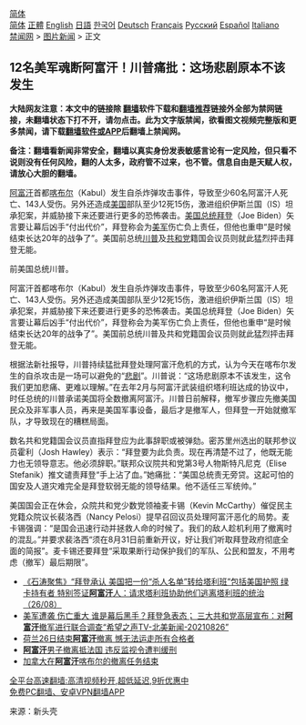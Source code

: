  <!-- 面包屑导航 --> <div class="breadcrumb"><!-- GTranslate: https://gtranslate.io/ -->  <div class="switcher notranslate">  <div class="selected">  <a href="#" onclick="return false;"> 简体</a>  </div>  <div class="option">  <a href="https://www.bannedbook.org" onclick="doGTranslate('zh-CN|zh-CN');jQuery('div.switcher div.selected a').html(jQuery(this).html());return false;" title="简体中文" class="nturl selected"> 简体</a>  <a href="https://www.bannedbook.org/zh-tw/" onclick="doGTranslate('zh-CN|zh-TW');jQuery('div.switcher div.selected a').html(jQuery(this).html());return false;" title="繁體中文" class="nturl"> 正體</a>  <a href="https://www.bannedbook.org/en/" onclick="doGTranslate('zh-CN|en');jQuery('div.switcher div.selected a').html(jQuery(this).html());return false;" title="English" class="nturl"> English</a>  <a href="https://www.bannedbook.org/ja/" onclick="doGTranslate('zh-CN|ja');jQuery('div.switcher div.selected a').html(jQuery(this).html());return false;" title="日本語" class="nturl"> 日語</a>  <a href="https://www.bannedbook.org/ko/" onclick="doGTranslate('zh-CN|ko');jQuery('div.switcher div.selected a').html(jQuery(this).html());return false;" title="한국어" class="nturl"> 한국어</a>  <a href="https://www.bannedbook.org/de/" onclick="doGTranslate('zh-CN|de');jQuery('div.switcher div.selected a').html(jQuery(this).html());return false;" title="Deutsch" class="nturl"> Deutsch</a>  <a href="https://www.bannedbook.org/fr/" onclick="doGTranslate('zh-CN|fr');jQuery('div.switcher div.selected a').html(jQuery(this).html());return false;" title="Français" class="nturl"> Français</a>  <a href="https://www.bannedbook.org/ru/" onclick="doGTranslate('zh-CN|ru');jQuery('div.switcher div.selected a').html(jQuery(this).html());return false;" title="Русский" class="nturl"> Русский</a>  <a href="https://www.bannedbook.org/es/" onclick="doGTranslate('zh-CN|es');jQuery('div.switcher div.selected a').html(jQuery(this).html());return false;" title="Español" class="nturl"> Español</a>  <a href="https://www.bannedbook.org/it/" onclick="doGTranslate('zh-CN|it');jQuery('div.switcher div.selected a').html(jQuery(this).html());return false;" title="Italiano" class="nturl"> Italiano</a>  </div>  </div>      <div class='breadcrumb-sub'><!-- Breadcrumb NavXT 6.3.0 --> <a href="https://www.bannedbook.org/" class="home">禁闻网</a> &gt; <a href="https://www.bannedbook.org/bnews/topimagenews/" class="category">图片新闻</a> &gt; 正文</div></div><h2>12名美军魂断阿富汗！川普痛批：这场悲剧原本不该发生</h2> <p class="notice"><b>大陆网友注意：本文中的链接除 <a href="https://github.com/bannedbook/fanqiang" >翻墙</a>软件下载和<a href="https://github.com/killgcd/justmysocks/blob/master/README.md">翻墙推荐</a>链接外全部为禁网链接，未翻墙状态下打不开，请勿点击。此为文字版禁闻，欲看图文视频完整版和更多禁闻，请下载<a href="https://github.com/bannedbook/fanqiang">翻墙软件或APP</a>后翻墙上禁闻网。</p><p>备注：翻墙看新闻非常安全，翻墙以真实身份发表敏感言论有一定风险，但只看不说则没有任何风险，翻的人太多，政府管不过来，也不管。信息自由是天赋人权，请放心大胆的翻墙。</b></p>  <div class="entry"> <p id="summary"><a href="https://www.bannedbook.org/bnews/tag/%e9%98%bf%e5%af%8c%e6%b1%97/" class="st_tag internal_tag" rel="tag" title="标签 阿富汗 下的日志">阿富汗</a>首都<a href="https://www.bannedbook.org/bnews/tag/%E5%96%80%E5%B8%83%E5%B0%94/" class="st_tag internal_tag" rel="tag" title="标签 喀布尔 下的日志">喀布尔</a>（Kabul）发生自杀炸弹攻击事件，导致至少60名阿富汗人死亡、143人受伤。另外还造成<a href="https://www.bannedbook.org/bnews/tag/%e7%be%8e%e5%9b%bd/" class="st_tag internal_tag" rel="tag" title="标签 美国 下的日志">美国</a>部队至少12死15伤，激进组织伊斯兰国（IS）坦承犯案，并威胁接下来还要进行更多的恐怖袭击。<a href="https://www.bannedbook.org/bnews/tag/%e7%be%8e%e5%9b%bd%e6%80%bb%e7%bb%9f/" class="st_tag internal_tag" rel="tag" title="标签 美国总统 下的日志">美国总统</a><a href="https://www.bannedbook.org/bnews/tag/%e6%8b%9c%e7%99%bb/" class="st_tag internal_tag" rel="tag" title="标签 拜登 下的日志">拜登</a>（Joe Biden）矢言要让幕后凶手“付出代价”，拜登称会为<a href="https://www.bannedbook.org/bnews/tag/%e7%be%8e%e5%86%9b/" class="st_tag internal_tag" rel="tag" title="标签 美军 下的日志">美军</a>伤亡负上责任，但他也重申“是时候结束长达20年的战争了”。美国前总统<a href="https://www.bannedbook.org/bnews/tag/%e5%b7%9d%e6%99%ae/" class="st_tag internal_tag" rel="tag" title="标签 川普 下的日志">川普</a>及<a href="https://www.bannedbook.org/bnews/tag/%e5%85%b1%e5%92%8c%e5%85%9a/" class="st_tag internal_tag" rel="tag" title="标签 共和党 下的日志">共和党</a>籍国会议员则就此猛烈抨击拜登无能。</p> <p id="conimg">前美国总统川普。</p>  <p>阿富汗首都喀布尔（Kabul）发生自杀炸弹攻击事件，导致至少60名阿富汗人死亡、143人受伤。另外还造成美国部队至少12死15伤，激进组织伊斯兰国（IS）坦承犯案，并威胁接下来还要进行更多的恐怖袭击。美国总统拜登（Joe Biden）矢言要让幕后凶手“付出代价”，拜登称会为美军伤亡负上责任，但他也重申“是时候结束长达20年的战争了”。美国前总统川普及共和党籍国会议员则就此猛烈抨击拜登无能。</p> <p>根据法新社报导，川普持续猛批拜登处理阿富汗危机的方式，认为今天在喀布尔发生的自杀攻击是一场可以避免的“<a href="https://www.bannedbook.org/bnews/tag/%E6%82%B2%E5%89%A7/" class="st_tag internal_tag" rel="tag" title="标签 悲剧 下的日志">悲剧</a>”。川普说：“这场悲剧原本不该发生，这令我们更加悲痛、更难以理解。”在去年2月与阿富汗武装组织塔利班达成的协议中，时任总统的川普承诺美国将全数撤离阿富汗。川普日前解释，撤军步骤应先撤美国民众及非军事人员，再来是美国军事设备，最后才是撤军人，但拜登一开始就撤军队，才导致现在的糟糕局面。</p>  <p>数名共和党籍国会议员直指拜登应为此事辞职或被弹劾。密苏里州选出的联邦参议员霍利（Josh Hawley）表示：“拜登要为此负责。现在再清楚不过了，他既无能力也无领导意志。他必须辞职。”联邦众议院共和党第3号人物斯特凡尼克（Elise Stefanik）推文谴责拜登“手上沾了血。”她痛批：“美国总统责无旁贷。这起可怕的国安及人道灾难完全是拜登软弱无能的领导结果。他不适任三军统帅。”</p> <p>美国国会正在休会，众院共和党少数党领袖麦卡锡（Kevin McCarthy）催促民主党籍众院议长裴洛西（Nancy Pelosi）提早召回议员处理阿富汗恶化的局势。麦卡锡强调：“是国会迅速行动并拯救人命的时候了。我们的敌人趁机利用了撤离时的混乱。”并要求裴洛西“须在8月31日前重新开议，好让我们听取拜登政府彻底全面的简报”。麦卡锡还要拜登“采取果断行动保护我们的军队、公民和盟友，不用考虑（撤军）最后期限”。</p>  <ul class='op-related-articles' title='相关阅读'> <li><a href='https://www.bannedbook.org/bnews/bannedvideo/20210827/1614203.html' target='_blank'>《石涛聚焦》“拜登承认 美国把一份“杀人名单”转给塔利班”包括美国护照 绿卡持有者 特别签证<b>阿富汗</b>人：请求塔利班协助他们逃离塔利班的统治（26/08）</a></li> <li><a href='https://www.bannedbook.org/bnews/comments/20210827/1614193.html' target='_blank'>美军遭袭  伤亡重大 谁是幕后黑手？拜登急表态； 三大共和党高层宣布：对<b>阿富汗</b>撤军进行联合调查“希望之声TV-北美新闻-20210826”</a></li> <li><a href='https://www.bannedbook.org/bnews/baitai/20210827/1614179.html' target='_blank'>荷兰26日结束<b>阿富汗</b>撤离 憾无法运走所有合格者</a></li> <li><a href='https://www.bannedbook.org/bnews/baitai/20210827/1614177.html' target='_blank'><b>阿富汗</b>男子撤离抵法国 违反监视令遭判缓刑</a></li> <li><a href='https://www.bannedbook.org/bnews/comments/20210827/1614174.html' target='_blank'>加拿大在<b>阿富汗</b>喀布尔的撤离任务结束</a></li> </ul> <p class="texttj"> <a href="https://github.com/bannedbook/fanqiang/wiki/V2ray%E6%9C%BA%E5%9C%BA" target="_blank">全平台高速翻墙:高清视频秒开,超低延迟,9折优惠中</a><br/> <a href="https://github.com/bannedbook/fanqiang/wiki/%E7%A6%81%E9%97%BB%E7%BD%91%E5%AE%89%E5%8D%93%E7%BF%BB%E5%A2%99%E6%96%B0%E9%97%BBAPP" target="_blank">免费PC翻墙、安卓VPN翻墙APP</a></p><p> 来源：新头壳 </p> <a name='sharetosocial'></a>  <div style="margin-bottom:5px;padding-bottom:5px;clear:both"> <div id="archive-pix-1" class="banner-ads"> <!-- AuctionX Display platform tag START --> <div id="26318x728x90x621x_ADSLOT2" clicktrack="%%CLICK_URL_ESC%%"></div> <!-- AuctionX Display platform tag END --> </div> <div id="archive-pix-2" class="banner-ads"> <!-- AuctionX Display platform tag START --> <div id="26315x300x250x621x_ADSLOT2" clicktrack="%%CLICK_URL_ESC%%"></div> <!-- AuctionX Display platform tag END --> </div> </div>  <div id="archive-pix-1" class="banner-ads"> <!-- AuctionX Display platform tag START --> <div id="26318x728x90x621x_ADSLOT3" clicktrack="%%CLICK_URL_ESC%%"></div> <!-- AuctionX Display platform tag END --> </div> </div><!--END ENTRY--> 